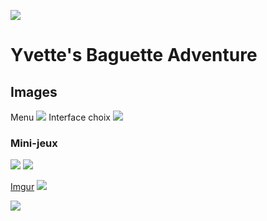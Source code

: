 ![](http://i.imgur.com/xnoJvUU.png?1)

# Yvette's Baguette Adventure

## Images

Menu
![](http://i.imgur.com/hQe6zcY.png?1)
Interface choix
![](http://i.imgur.com/nMXo4D8.png?1)

### Mini-jeux

![](http://i.imgur.com/t5Erph9.gif) ![](http://i.imgur.com/I3Z2Ubd.gif)

[Imgur](https://imgur.com/esT9Z0B) ![](http://i.imgur.com/l2i6qvH.gif)

![](http://i.imgur.com/hx5kgpm.gif) 

